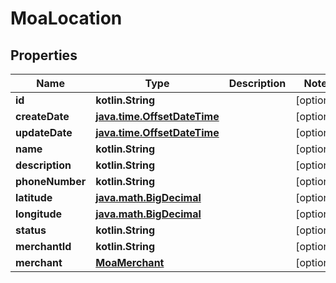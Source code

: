 
# MoaLocation

## Properties
Name | Type | Description | Notes
------------ | ------------- | ------------- | -------------
**id** | **kotlin.String** |  |  [optional]
**createDate** | [**java.time.OffsetDateTime**](java.time.OffsetDateTime.md) |  |  [optional]
**updateDate** | [**java.time.OffsetDateTime**](java.time.OffsetDateTime.md) |  |  [optional]
**name** | **kotlin.String** |  |  [optional]
**description** | **kotlin.String** |  |  [optional]
**phoneNumber** | **kotlin.String** |  |  [optional]
**latitude** | [**java.math.BigDecimal**](java.math.BigDecimal.md) |  |  [optional]
**longitude** | [**java.math.BigDecimal**](java.math.BigDecimal.md) |  |  [optional]
**status** | **kotlin.String** |  |  [optional]
**merchantId** | **kotlin.String** |  |  [optional]
**merchant** | [**MoaMerchant**](MoaMerchant.md) |  |  [optional]



